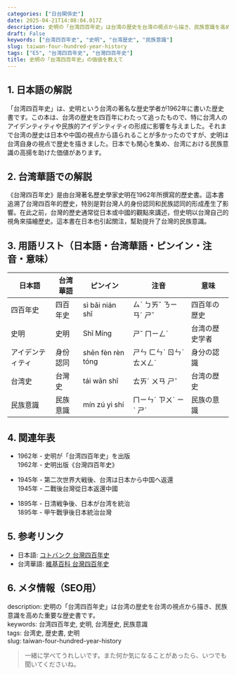 ```yaml
---
categories: ["日台関係史"]
date: 2025-04-21T14:08:04.017Z
description: 史明の「台湾四百年史」は台湾の歴史を台湾の視点から描き、民族意識を高めた重要な歴史書です。
draft: False
keywords: ["台湾四百年史", "史明", "台湾歴史", "民族意識"]
slug: taiwan-four-hundred-year-history
tags: ["E5", "台湾四百年史", "台灣四百年史"]
title: 史明の「台湾四百年史」の価値を教えて
---
```




## 1. 日本語の解説  
「台湾四百年史」は、史明という台湾の著名な歴史学者が1962年に書いた歴史書です。この本は、台湾の歴史を四百年にわたって追ったもので、特に台湾人のアイデンティティや民族的アイデンティティの形成に影響を与えました。それまで台湾の歴史は日本や中国の視点から語られることが多かったのですが、史明は台湾自身の視点で歴史を描きました。日本でも関心を集め、台湾における民族意識の高揚を助けた価値があります。

## 2. 台湾華語での解説  
《台灣四百年史》是由台灣著名歷史學家史明在1962年所撰寫的歷史書。這本書追溯了台灣四百年的歷史，特別是對台灣人的身份認同和民族認同的形成產生了影響。在此之前，台灣的歷史通常從日本或中國的觀點來講述，但史明以台灣自己的視角來描繪歷史。這本書在日本也引起關注，幫助提升了台灣的民族意識。

## 3. 用語リスト（日本語・台湾華語・ピンイン・注音・意味）  

| 日本語     | 台湾華語        | ピンイン       | 注音      | 意味                     |
|------------|----------------|---------------|----------|------------------------|
| 四百年史   | 四百年史       | sì bǎi nián shǐ | ㄙˋ ㄅㄞˇ ㄋㄧㄢˊ ㄕˇ | 四百年の歴史           |
| 史明       | 史明           | Shǐ Míng      | ㄕˇ ㄇㄧㄥˊ          | 台湾の歴史学者          |
| アイデンティティ | 身份認同        | shēn fèn rèn tóng | ㄕㄣ ㄈㄣˋ ㄖㄣˋ ㄊㄨㄥˊ | 身分の認識             |
| 台湾史     | 台灣史         | tái wān shǐ   | ㄊㄞˊ ㄨㄢ ㄕˇ      | 台湾の歴史             |
| 民族意識   | 民族意識       | mín zú yì shí | ㄇㄧㄣˊ ㄗㄨˊ ㄧˋ ㄕˊ | 民族の意識             |

## 4. 関連年表  

- 1962年 - 史明が「台湾四百年史」を出版  
  1962年 - 史明出版《台灣四百年史》  

- 1945年 - 第二次世界大戦後、台湾は日本から中国へ返還  
  1945年 - 二戰後台灣從日本返還中國  

- 1895年 - 日清戦争後、日本が台湾を統治  
  1895年 - 甲午戰爭後日本統治台灣  

## 5. 参考リンク  

- 日本語: [コトバンク 台灣四百年史](https://kotobank.jp/word/%E5%8F%B0%E6%B9%BE%E5%9B%9B%E7%99%BE%E5%B9%B4%E5%8F%B2-819625)  
- 台湾華語: [維基百科 台灣四百年史](https://zh.wikipedia.org/wiki/%E5%8F%B0%E7%81%A3%E5%9B%9B%E7%99%BE%E5%B9%B4%E5%8F%B2)  

## 6. メタ情報（SEO用）  
description: 史明の「台湾四百年史」は台湾の歴史を台湾の視点から描き、民族意識を高めた重要な歴史書です。  
keywords: 台湾四百年史, 史明, 台湾歴史, 民族意識  
tags: 台湾史, 歴史書, 史明  
slug: taiwan-four-hundred-year-history  

> 一緒に学べてうれしいです。また何か気になることがあったら、いつでも聞いてくださいね。